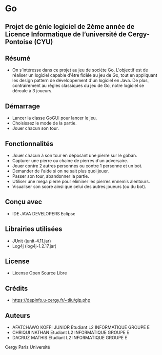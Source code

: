 # Go
## Projet de génie logiciel de 2ème année de Licence Informatique de l’université de Cergy-Pontoise (CYU)

## Résumé
- 	On s’intéresse dans ce projet au jeu de sociéte Go. L'objectif est de réaliser un logiciel capable d'être fidèle au jeu de Go,
	tout en appliquant les design pattern de développement d'un logiciel en Java. De plus, contrairement au règles classiques du jeu de Go,
	notre logiciel se déroule à 3 joueurs.

## Démarrage 
- Lancer la classe GoGUI pour lancer le jeu.
- Choisissez le mode de la partie. 
- Jouer chacun son tour.
	
## Fonctionnalités
- Jouer chacun à son tour en déposant une pierre sur le goban.
- Capturer une pierre ou chaine de pierres d'un adversaire.
- Jouer contre 2 autres personnes ou contre 1 personne et un bot.
- Demander de l'aide si on ne sait plus quoi jouer.
- Passer son tour, abandonner la partie.
- Utiliser une mega pierre pour eliminer les pierres ennemis alentours.
- Visualiser son score ainsi que celui des autres joueurs (ou du bot).

## Conçu avec
- IDE JAVA DEVELOPERS Eclipse

## Librairies utilisées 
- JUnit (junit-4.11.jar)
- Log4j (log4j-1.2.17.jar)

## License
- License Open Source Libre

## Crédits
- https://depinfo.u-cergy.fr/~tliu/glp.php

## Auteurs
- AFATCHAWO KOFFI JUNIOR Etudiant L2 INFORMATIQUE GROUPE E
- CHRIQUI NATHAN Etudiant L2 INFORMATIQUE GROUPE E
- DACRUZ MATHIS Etudiant L2 INFORMATIQUE GROUPE E

Cergy Paris Université
